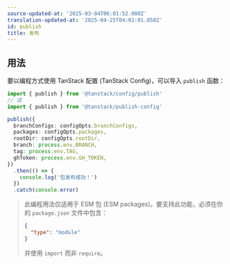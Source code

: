 ```yaml
---
source-updated-at: '2025-03-04T06:01:52.000Z'
translation-updated-at: '2025-04-25T04:02:01.858Z'
id: publish
title: 发布
---
```

## 用法

要以编程方式使用 TanStack 配置 (TanStack Config)，可以导入 `publish` 函数：

```ts
import { publish } from '@tanstack/config/publish'
// 或
import { publish } from '@tanstack/publish-config'

publish({
  branchConfigs: configOpts.branchConfigs,
  packages: configOpts.packages,
  rootDir: configOpts.rootDir,
  branch: process.env.BRANCH,
  tag: process.env.TAG,
  ghToken: process.env.GH_TOKEN,
})
  .then(() => {
    console.log('包发布成功！')
  })
  .catch(console.error)
```

> 此编程用法仅适用于 ESM 包 (ESM packages)。要支持此功能，必须在你的 `package.json` 文件中包含：
>
> ```json
> {
>   "type": "module"
> }
> ```
>
> 并使用 `import` 而非 `require`。
